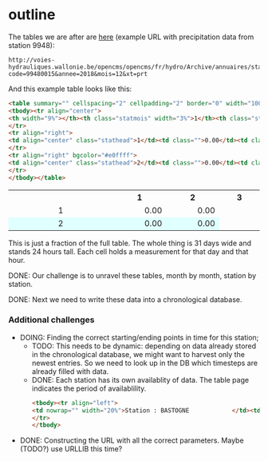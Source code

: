# outline

The tables we are after are [here](http://voies-hydrauliques.wallonie.be/opencms/opencms/fr/hydro/Archive/annuaires/stathorairetab.do?code=99480015&annee=2018&mois=12&xt=prt) (example URL with precipitation data from station 9948):
```
http://voies-hydrauliques.wallonie.be/opencms/opencms/fr/hydro/Archive/annuaires/stathorairetab.do?code=99480015&annee=2018&mois=12&xt=prt
```
And this example table looks like this:
```html
<table summary="" cellspacing="2" cellpadding="2" border="0" width="100%">
<tbody><tr align="center">
<th width="9%"></th><th class="statmois" width="3%">1</th><th class="statmois" width="3%">2</th><th class="statmois" width="3%">3</th>
</tr>
<tr align="right">
<td align="center" class="stathead">1</td><td class="">0.00</td><td class="">0.00</td>
</tr>
<tr align="right" bgcolor="#e0ffff">
<td align="center" class="stathead">2</td><td class="">0.00</td><td class="">0.00</td>
</tr>
</tbody></table>

```

<table summary="" cellspacing="2" cellpadding="2" border="0" width="100%">
<tbody><tr align="center">
<th width="9%"></th><th class="statmois" width="3%">1</th><th class="statmois" width="3%">2</th><th class="statmois" width="3%">3</th>
</tr>
<tr align="right">
<td align="center" class="stathead">1</td><td class="">0.00</td><td class="">0.00</td>
</tr>
<tr align="right" bgcolor="#e0ffff">
<td align="center" class="stathead">2</td><td class="">0.00</td><td class="">0.00</td>
</tr>
</tbody></table>

This is just a fraction of the full table. The whole thing is 31 days wide and stands 24 hours tall. Each cell holds a measurement for that day and that hour. 

DONE: Our challenge is to unravel these tables, month by month, station by station. 

DONE: Next we need to write these data into a chronological database.

### Additional challenges
- DOING: Finding the correct starting/ending points in time for this station;
    - TODO: This needs to be dynamic: depending on data already stored in the chronological database, we might want to harvest only the newest entries. So we need to look up in the DB which timesteps are already filled with data.
    - DONE: Each station has its own availablity of data. The table page indicates the period of availablility.
        ```html
        <tbody><tr align="left">
        <td nowrap="" width="20%">Station : BASTOGNE            </td><td nowrap="" width="20%">Rivière : SURE                </td><td nowrap="" width="25%">Période : 01/2002 - 06/2019</td><td align="right" nowrap="" width="35%"></td>
        </tr>
        </tbody>
        ```
- DONE: Constructing the URL with all the correct parameters. Maybe (TODO?) use URLLIB this time?
